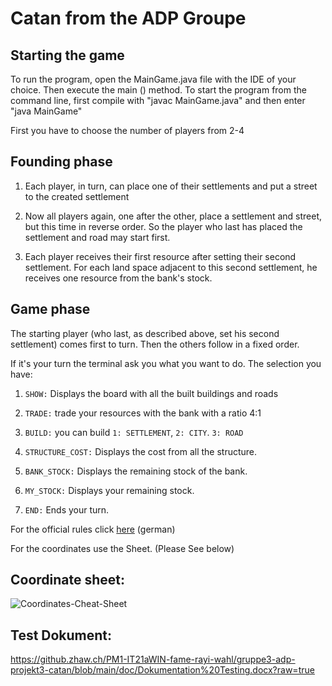 # Catan from the ADP Groupe

## Starting the game

To run the program, open the MainGame.java file with the IDE of your choice. Then execute the main () method. To start the program from the command line, first compile with "javac MainGame.java" and then enter "java MainGame"

First you have to choose the number of players from 2-4

## Founding phase

1. Each player, in turn, can place one of their settlements and put a street
to the created settlement

2. Now all players again, one after the other, place a settlement and street, but this time in reverse order. So the player who last has placed the settlement and road may start first.

3. Each player receives their first resource after setting their second settlement. For each land space adjacent to this second settlement, he receives one resource from the bank's stock.

##  Game phase
The starting player (who last, as described above, set his second settlement) comes first to turn. Then the others follow in a fixed order.

If it's your turn the terminal ask you what you want to do. The selection you have:

1. `SHOW:` Displays the board with all the built buildings and roads

2. `TRADE:` trade your resources with the bank with a ratio 4:1

3. `BUILD:` you can build `1: SETTLEMENT`, `2: CITY`. `3: ROAD` 

4. `STRUCTURE_COST:` Displays the cost from all the structure.
 
5. `BANK_STOCK:` Displays the remaining stock of the bank.

6. `MY_STOCK:` Displays your remaining stock.

7. `END:` Ends your turn.

For the official rules click [here](https://www.catan.de/sites/prod/files/2021-06/CATAN_DasSpiel_Spielregel.pdf) (german)

For the coordinates use the Sheet. (Please See below)

## Coordinate sheet:

![Coordinates-Cheat-Sheet](https://github.zhaw.ch/storage/user/4867/files/3ca6dc7d-a5e9-47de-adf9-f293df5c575c)

## Test Dokument:

https://github.zhaw.ch/PM1-IT21aWIN-fame-rayi-wahl/gruppe3-adp-projekt3-catan/blob/main/doc/Dokumentation%20Testing.docx?raw=true



